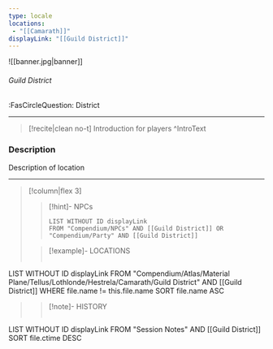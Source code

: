 ```yaml
---
type: locale
locations:
 - "[[Camarath]]"
displayLink: "[[Guild District]]"
---
```


![[banner.jpg|banner]]
###### Guild District
<span class="sub2">:FasCircleQuestion: District</span>

---

> [!recite|clean no-t]
>	Introduction for players
>^IntroText

### Description
Description of location

---

> [!column|flex 3]
>> [!hint]-  NPCs
>>```dataview
>>LIST WITHOUT ID displayLink
>>FROM "Compendium/NPCs" AND [[Guild District]] OR "Compendium/Party" AND [[Guild District]] 
> 
>> [!example]- LOCATIONS
>>```dataview
LIST WITHOUT ID displayLink
FROM "Compendium/Atlas/Material Plane/Tellus/Lothlonde/Hestrela/Camarath/Guild District" AND [[Guild District]]
WHERE file.name != this.file.name
SORT file.name ASC
>
>> [!note]- HISTORY
>>```dataview
LIST WITHOUT ID displayLink
FROM "Session Notes" AND [[Guild District]]
SORT file.ctime DESC